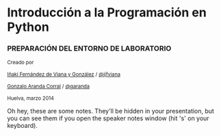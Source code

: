 # Introducción a la Programación en Python
### PREPARACIÓN DEL ENTORNO DE LABORATORIO


<small>Creado por </small>

<small>[Iñaki Fernández de Viana y González](http://www.uhu.es/i.fviana) / [@ijfviana](http://twitter.com/ijfviana)</small>

<small>[Gonzalo Aranda Corral](http://www.uhu.es/gonzalo.aranda) / [@garanda](http://twitter.com/garanda)</small>

<small>Huelva, marzo 2014</small>
                    
<aside class="notes">
	Oh hey, these are some notes. They'll be hidden in your presentation, but you can see them if you open the speaker notes window (hit 's' on your keyboard).
</aside>
